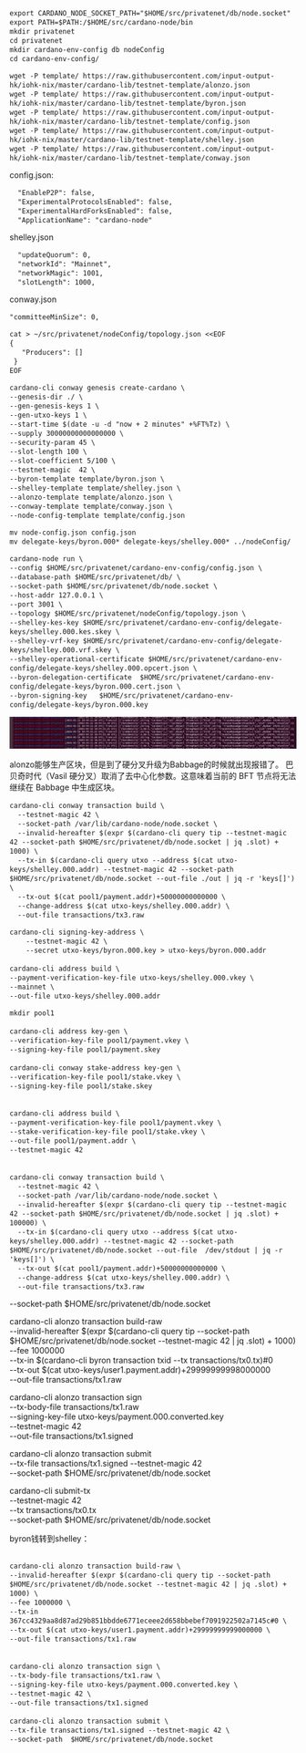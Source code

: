  ```
export CARDANO_NODE_SOCKET_PATH="$HOME/src/privatenet/db/node.socket"
 export PATH=$PATH:/$HOME/src/cardano-node/bin
 mkdir privatenet
 cd privatenet
 mkdir cardano-env-config db nodeConfig
cd cardano-env-config/
```

```
wget -P template/ https://raw.githubusercontent.com/input-output-hk/iohk-nix/master/cardano-lib/testnet-template/alonzo.json
wget -P template/ https://raw.githubusercontent.com/input-output-hk/iohk-nix/master/cardano-lib/testnet-template/byron.json
wget -P template/ https://raw.githubusercontent.com/input-output-hk/iohk-nix/master/cardano-lib/testnet-template/config.json
wget -P template/ https://raw.githubusercontent.com/input-output-hk/iohk-nix/master/cardano-lib/testnet-template/shelley.json
wget -P template/ https://raw.githubusercontent.com/input-output-hk/iohk-nix/master/cardano-lib/testnet-template/conway.json
```


config.json:
```
  "EnableP2P": false,
  "ExperimentalProtocolsEnabled": false,
  "ExperimentalHardForksEnabled": false,
  "ApplicationName": "cardano-node"
```

shelley.json
```
  "updateQuorum": 0,
  "networkId": "Mainnet",
  "networkMagic": 1001,
  "slotLength": 1000,
```

conway.json
```
"committeeMinSize": 0,
```

```
cat > ~/src/privatenet/nodeConfig/topology.json <<EOF
{
   "Producers": []
 }
EOF
```

```
cardano-cli conway genesis create-cardano \
--genesis-dir ./ \
--gen-genesis-keys 1 \
--gen-utxo-keys 1 \
--start-time $(date -u -d "now + 2 minutes" +%FT%Tz) \
--supply 30000000000000000 \
--security-param 45 \
--slot-length 100 \
--slot-coefficient 5/100 \
--testnet-magic  42 \
--byron-template template/byron.json \
--shelley-template template/shelley.json \
--alonzo-template template/alonzo.json \
--conway-template template/conway.json \
--node-config-template template/config.json
```

```
mv node-config.json config.json
mv delegate-keys/byron.000* delegate-keys/shelley.000* ../nodeConfig/
```

```
cardano-node run \
--config $HOME/src/privatenet/cardano-env-config/config.json \
--database-path $HOME/src/privatenet/db/ \
--socket-path $HOME/src/privatenet/db/node.socket \
--host-addr 127.0.0.1 \
--port 3001 \
--topology $HOME/src/privatenet/nodeConfig/topology.json \
--shelley-kes-key $HOME/src/privatenet/cardano-env-config/delegate-keys/shelley.000.kes.skey \
--shelley-vrf-key $HOME/src/privatenet/cardano-env-config/delegate-keys/shelley.000.vrf.skey \
--shelley-operational-certificate $HOME/src/privatenet/cardano-env-config/delegate-keys/shelley.000.opcert.json \
--byron-delegation-certificate  $HOME/src/privatenet/cardano-env-config/delegate-keys/byron.000.cert.json \
--byron-signing-key   $HOME/src/privatenet/cardano-env-config/delegate-keys/byron.000.key
```


![2025-01-12-18-54-18.png](./images/2025-01-12-18-54-18.png)

alonzo能够生产区块，但是到了硬分叉升级为Babbage的时候就出现报错了。
巴贝奇时代（Vasil 硬分叉）取消了去中心化参数。这意味着当前的 BFT 节点将无法继续在 Babbage 中生成区块。




















```
cardano-cli conway transaction build \
  --testnet-magic 42 \
  --socket-path /var/lib/cardano-node/node.socket \
  --invalid-hereafter $(expr $(cardano-cli query tip --testnet-magic 42 --socket-path $HOME/src/privatenet/db/node.socket | jq .slot) + 1000) \
  --tx-in $(cardano-cli query utxo --address $(cat utxo-keys/shelley.000.addr) --testnet-magic 42 --socket-path $HOME/src/privatenet/db/node.socket --out-file ./out | jq -r 'keys[]') \
  --tx-out $(cat pool1/payment.addr)+50000000000000 \
  --change-address $(cat utxo-keys/shelley.000.addr) \
  --out-file transactions/tx3.raw
```

```
cardano-cli signing-key-address \
    --testnet-magic 42 \
    --secret utxo-keys/byron.000.key > utxo-keys/byron.000.addr

cardano-cli address build \
--payment-verification-key-file utxo-keys/shelley.000.vkey \
--mainnet \
--out-file utxo-keys/shelley.000.addr
```

```
mkdir pool1

cardano-cli address key-gen \
--verification-key-file pool1/payment.vkey \
--signing-key-file pool1/payment.skey

cardano-cli conway stake-address key-gen \
--verification-key-file pool1/stake.vkey \
--signing-key-file pool1/stake.skey


cardano-cli address build \
--payment-verification-key-file pool1/payment.vkey \
--stake-verification-key-file pool1/stake.vkey \
--out-file pool1/payment.addr \
--testnet-magic 42


cardano-cli conway transaction build \
  --testnet-magic 42 \
  --socket-path /var/lib/cardano-node/node.socket \
  --invalid-hereafter $(expr $(cardano-cli query tip --testnet-magic 42 --socket-path $HOME/src/privatenet/db/node.socket | jq .slot) + 100000) \
  --tx-in $(cardano-cli query utxo --address $(cat utxo-keys/shelley.000.addr) --testnet-magic 42 --socket-path $HOME/src/privatenet/db/node.socket --out-file  /dev/stdout | jq -r 'keys[]') \
  --tx-out $(cat pool1/payment.addr)+50000000000000 \
  --change-address $(cat utxo-keys/shelley.000.addr) \
  --out-file transactions/tx3.raw
```

--socket-path  $HOME/src/privatenet/db/node.socket



cardano-cli alonzo transaction build-raw \
--invalid-hereafter $(expr $(cardano-cli query tip --socket-path  $HOME/src/privatenet/db/node.socket --testnet-magic 42 | jq .slot) + 1000) \
--fee 1000000 \
--tx-in $(cardano-cli byron transaction txid --tx transactions/tx0.tx)#0 \
--tx-out $(cat utxo-keys/user1.payment.addr)+29999999998000000 \
--out-file transactions/tx1.raw 


cardano-cli alonzo transaction sign \
--tx-body-file transactions/tx1.raw \
--signing-key-file utxo-keys/payment.000.converted.key \
--testnet-magic 42 \
--out-file transactions/tx1.signed

cardano-cli alonzo transaction submit \
--tx-file transactions/tx1.signed --testnet-magic 42 \
--socket-path  $HOME/src/privatenet/db/node.socket


cardano-cli submit-tx \
            --testnet-magic 42 \
            --tx transactions/tx0.tx \
            --socket-path  $HOME/src/privatenet/db/node.socket


            
byron钱转到shelley：
```

cardano-cli alonzo transaction build-raw \
--invalid-hereafter $(expr $(cardano-cli query tip --socket-path  $HOME/src/privatenet/db/node.socket --testnet-magic 42 | jq .slot) + 1000) \
--fee 1000000 \
--tx-in 367cc4329aa8d87ad29b851bbdde6771eceee2d658bbebef7091922502a7145c#0 \
--tx-out $(cat utxo-keys/user1.payment.addr)+29999999999000000 \
--out-file transactions/tx1.raw 


cardano-cli alonzo transaction sign \
--tx-body-file transactions/tx1.raw \
--signing-key-file utxo-keys/payment.000.converted.key \
--testnet-magic 42 \
--out-file transactions/tx1.signed

cardano-cli alonzo transaction submit \
--tx-file transactions/tx1.signed --testnet-magic 42 \
--socket-path  $HOME/src/privatenet/db/node.socket

```